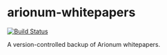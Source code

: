 # arionum-whitepapers

[![Build Status][ico-travis]][link-travis]

A version-controlled backup of Arionum whitepapers.

[ico-travis]: https://img.shields.io/travis/pxgamer/arionum-whitepapers/master.svg?style=flat-square

[link-travis]: https://travis-ci.com/pxgamer/arionum-whitepapers
